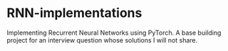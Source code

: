 # RNN-implementations
Implementing Recurrent Neural Networks using PyTorch. A base building project for an interview question whose solutions I will not share.
